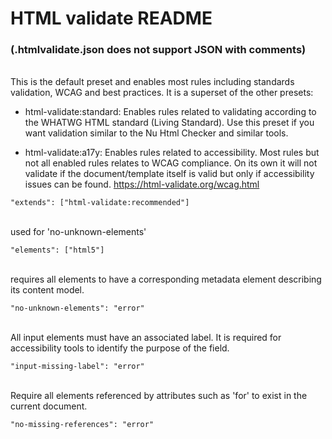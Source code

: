 # HTML validate README

### (.htmlvalidate.json does not support JSON with comments)

\
This is the default preset and enables most rules including standards validation,
WCAG and best practices. It is a superset of the other presets:

- html-validate:standard: Enables rules related to validating according to the WHATWG HTML standard (Living Standard).
  Use this preset if you want validation similar to the Nu Html Checker and similar tools.

- html-validate:a17y: Enables rules related to accessibility. Most rules but not all enabled rules
  relates to WCAG compliance. On its own it will not validate if the document/template itself
  is valid but only if accessibility issues can be found.
  https://html-validate.org/wcag.html

`"extends": ["html-validate:recommended"]`

\
used for 'no-unknown-elements'

`"elements": ["html5"]`

\
requires all elements to have a corresponding metadata element describing its content model.

`"no-unknown-elements": "error"`

\
All input elements must have an associated label. It is required for accessibility tools
to identify the purpose of the field.

`"input-missing-label": "error"`

\
Require all elements referenced by attributes such as 'for' to exist in the current document.

`"no-missing-references": "error"`
